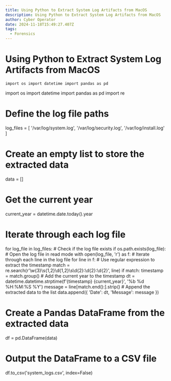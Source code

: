 ```yaml
---
title: Using Python to Extract System Log Artifacts from MacOS
description: Using Python to Extract System Log Artifacts from MacOS
author: Cyber Operator
date: 2024-11-18T15:49:27.407Z
tags:
  - Forensics
---
```

# Using Python to Extract System Log Artifacts from MacOS

`import os
import datetime
import pandas as pd`

import os
import datetime
import pandas as pd
import re

# Define the log file paths

log_files = \[
    '/var/log/system.log',
    '/var/log/security.log',
    '/var/log/install.log'
]

# Create an empty list to store the extracted data

data = \[]

# Get the current year

current_year = datetime.date.today().year

# Iterate through each log file

for log_file in log_files:
    # Check if the log file exists
    if os.path.exists(log_file):
        # Open the log file in read mode
        with open(log_file, 'r') as f:
            # Iterate through each line in the log file
            for line in f:
                # Use regular expression to extract the timestamp
                match = re.search(r'\w{3}\s{1,2}\d{1,2}\s\d{2}:\d{2}:\d{2}', line)
                if match:
                    timestamp = match.group()
                    # Add the current year to the timestamp
                    dt = datetime.datetime.strptime(f'{timestamp} {current_year}', '%b %d %H:%M:%S %Y')
                    message = line\[match.end():].strip()
                    # Append the extracted data to the list
                    data.append({
                        'Date': dt,
                        'Message': message
                    })

# Create a Pandas DataFrame from the extracted data

df = pd.DataFrame(data)

# Output the DataFrame to a CSV file

df.to_csv('system_logs.csv', index=False)